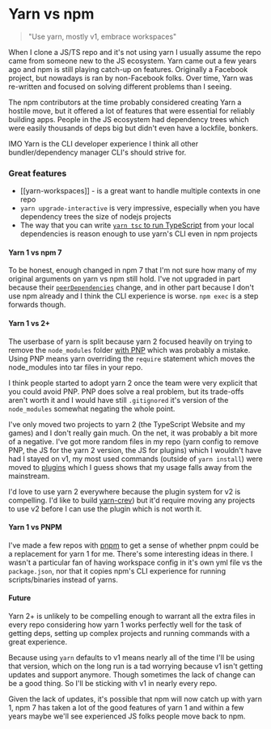 # Yarn vs npm

> "Use yarn, mostly v1, embrace workspaces"

When I clone a JS/TS repo and it's not using yarn I usually assume the repo came from someone new to the JS ecosystem. Yarn came out a few years ago and npm is still playing catch-up on features. Originally a Facebook project, but nowadays is ran by non-Facebook folks. Over time, Yarn was re-written and focused on solving different problems than I seeing.

The npm contributors at the time probably considered creating Yarn a hostile move, but it offered a lot of features that were essential for reliably building apps. People in the JS ecosystem had dependency trees which were easily thousands of deps big but didn't even have a lockfile, bonkers. 

IMO Yarn is the CLI developer experience I think all other bundler/dependency manager CLI's should strive for.

### Great features

- [[yarn-workspaces]] - is a great want to handle multiple contexts in one repo
- `yarn upgrade-interactive` is very impressive, especially when you have dependency trees the size of nodejs projects
- The way that you can write [`yarn tsc` to run TypeScript](https://github.com/npm/rfcs/pull/279#issuecomment-748102000) from your local dependencies is reason enough to use yarn's CLI even in npm projects  

#### Yarn 1 vs npm 7

To be honest, enough changed in npm 7 that I'm not sure how many of my original arguments on yarn vs npm still hold. I've not upgraded in part because their [`peerDependencies`](https://github.blog/2021-02-02-npm-7-is-now-generally-available/) change, and in other part because I don't use npm already and I think the CLI experience is worse. `npm exec` is a step forwards though.

#### Yarn 1 vs 2+

The userbase of yarn is split because yarn 2 focused heavily on trying to remove the `node_modules` folder [with PNP](https://next.yarnpkg.com/features/pnp) which was probably a mistake. Using PNP means yarn overriding the `require` statement which moves the node_modules into tar files in your repo. 

I think people started to adopt yarn 2 once the team were very explicit that you could avoid PNP. PNP does solve a real problem, but its trade-offs aren't worth it and I would have still `.gitignored` it's version of the `node_modules` somewhat negating the whole point.

I've only moved two projects to yarn 2 (the TypeScript Website and my games) and I don't really gain much. On the net, it was probably a bit more of a negative. I've got more random files in my repo (yarn config to remove PNP, the JS for the yarn 2 version, the JS for plugins) which I wouldn't have had I stayed on v1, my most used commands (outside of `yarn install`) were moved to [plugins](https://github.com/microsoft/TypeScript-Website/tree/v2/.yarn/plugins/%40yarnpkg) which I guess shows that my usage falls away from the mainstream. 

I'd love to use yarn 2 everywhere because the plugin system for v2 is compelling. I'd like to build [yarn-crev](https://github.com/crev-dev)) but it'd require moving any projects to use v2 before I can use the plugin which is not worth it. 

#### Yarn 1 vs PNPM

I've made a few repos with [pnpm](https://pnpm.js.org) to get a sense of whether pnpm could be a replacement for yarn 1 for me. There's some interesting ideas in there. I wasn't a particular fan of having workspace config in it's own yml file vs the `package.json`, nor that it copies npm's CLI experience for running scripts/binaries instead of yarns. 

#### Future

Yarn 2+ is unlikely to be compelling enough to warrant all the extra files in every repo considering how yarn 1 works perfectly well for the task of getting deps, setting up complex projects and running commands with a great experience. 

Because using `yarn` defaults to v1 means nearly all of the time I'll be using that version, which on the long run is a tad worrying because v1 isn't getting updates and support anymore. Though sometimes the lack of change can be a good thing. So I'll be sticking with v1 in nearly every repo.

Given the lack of updates, it's possible that npm will now catch up with yarn 1, npm 7 has taken a lot of the good features of yarn 1 and within a few years maybe we'll see experienced JS folks people move back to npm. 
